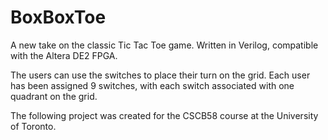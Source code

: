 # BoxBoxToe
A new take on the classic Tic Tac Toe game. Written in Verilog, compatible with the Altera DE2 FPGA. 

The users can use the switches to place their turn on the grid. Each user has been assigned 9 switches, with each switch associated with one quadrant on the grid. 




The following project was created for the CSCB58 course at the University of Toronto.
